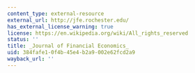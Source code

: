 ```yaml
---
content_type: external-resource
external_url: http://jfe.rochester.edu/
has_external_license_warning: true
license: https://en.wikipedia.org/wiki/All_rights_reserved
status: ''
title: _Journal of Financial Economics_
uid: 384fafe1-0f4b-45e4-b2a9-002e62fcd2a9
wayback_url: ''
---
```

